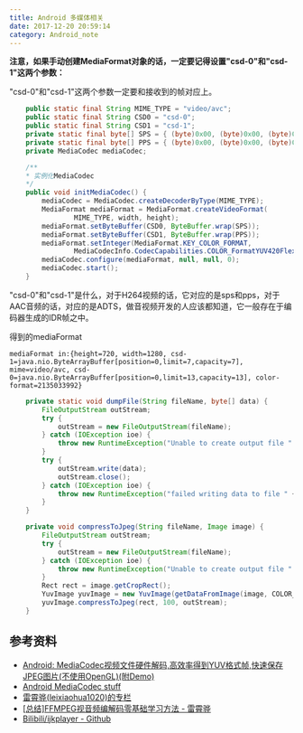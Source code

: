 ```yaml
---
title: Android 多媒体相关
date: 2017-12-20 20:59:14
category: Android_note
---
```



**注意，如果手动创建MediaFormat对象的话，一定要记得设置"csd-0"和"csd-1"这两个参数：**

"csd-0"和"csd-1"这两个参数一定要和接收到的帧对应上。
```java
    public static final String MIME_TYPE = "video/avc";
    public static final String CSD0 = "csd-0";
    public static final String CSD1 = "csd-1";
    private static final byte[] SPS = { (byte)0x00, (byte)0x00, (byte)0x01, (byte)0x67 /* 基于协议 */};
    private static final byte[] PPS = { (byte)0x00, (byte)0x00, (byte)0x01, (byte)0x68 /* 基于协议 */};
    private MediaCodec mediaCodec;

    /**
    * 实例化MediaCodec
    */
    public void initMediaCodec() {
        mediaCodec = MediaCodec.createDecoderByType(MIME_TYPE);
        MediaFormat mediaFormat = MediaFormat.createVideoFormat(
                MIME_TYPE, width, height);
        mediaFormat.setByteBuffer(CSD0, ByteBuffer.wrap(SPS));
        mediaFormat.setByteBuffer(CSD1, ByteBuffer.wrap(PPS));
        mediaFormat.setInteger(MediaFormat.KEY_COLOR_FORMAT,
                MediaCodecInfo.CodecCapabilities.COLOR_FormatYUV420Flexible);
        mediaCodec.configure(mediaFormat, null, null, 0);
        mediaCodec.start();
    }
```
"csd-0"和"csd-1"是什么，对于H264视频的话，它对应的是sps和pps，对于AAC音频的话，对应的是ADTS，做音视频开发的人应该都知道，它一般存在于编码器生成的IDR帧之中。

得到的mediaFormat
```
mediaFormat in:{height=720, width=1280, csd-1=java.nio.ByteArrayBuffer[position=0,limit=7,capacity=7], mime=video/avc, csd-0=java.nio.ByteArrayBuffer[position=0,limit=13,capacity=13], color-format=2135033992}
```

```java
    private static void dumpFile(String fileName, byte[] data) {
        FileOutputStream outStream;
        try {
            outStream = new FileOutputStream(fileName);
        } catch (IOException ioe) {
            throw new RuntimeException("Unable to create output file " + fileName, ioe);
        }
        try {
            outStream.write(data);
            outStream.close();
        } catch (IOException ioe) {
            throw new RuntimeException("failed writing data to file " + fileName, ioe);
        }
    }

    private void compressToJpeg(String fileName, Image image) {
        FileOutputStream outStream;
        try {
            outStream = new FileOutputStream(fileName);
        } catch (IOException ioe) {
            throw new RuntimeException("Unable to create output file " + fileName, ioe);
        }
        Rect rect = image.getCropRect();
        YuvImage yuvImage = new YuvImage(getDataFromImage(image, COLOR_FormatNV21), ImageFormat.NV21, rect.width(), rect.height(), null);
        yuvImage.compressToJpeg(rect, 100, outStream);
    }
```

## 参考资料

* [Android: MediaCodec视频文件硬件解码,高效率得到YUV格式帧,快速保存JPEG图片(不使用OpenGL)(附Demo)](https://www.polarxiong.com/archives/Android-MediaCodec%E8%A7%86%E9%A2%91%E6%96%87%E4%BB%B6%E7%A1%AC%E4%BB%B6%E8%A7%A3%E7%A0%81-%E9%AB%98%E6%95%88%E7%8E%87%E5%BE%97%E5%88%B0YUV%E6%A0%BC%E5%BC%8F%E5%B8%A7-%E5%BF%AB%E9%80%9F%E4%BF%9D%E5%AD%98JPEG%E5%9B%BE%E7%89%87-%E4%B8%8D%E4%BD%BF%E7%94%A8OpenGL.html)
* [Android MediaCodec stuff](http://bigflake.com/mediacodec/)
* [雷霄骅(leixiaohua1020)的专栏](http://blog.csdn.net/leixiaohua1020/)
* [[总结]FFMPEG视音频编解码零基础学习方法 - 雷霄骅](http://blog.csdn.net/leixiaohua1020/article/details/15811977)
* [Bilibili/ijkplayer - Github](https://github.com/Bilibili/ijkplayer)
